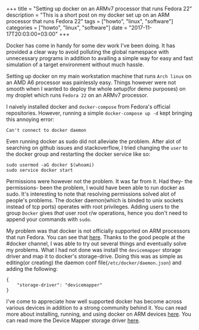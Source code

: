 +++
title = "Setting up docker on an ARMv7 processor that runs Fedora 22"
description = "This is a short post on my docker set up on an ARM processor that runs Fedora 22"
tags = ["howto", "linux", "software"]
categories = ["howto", "linux", "software"]
date = "2017-11-17T20:03:00+03:00"
+++

Docker has come in handy for some dev work I've been doing. It has provided a clear way to avoid polluting the global namespace with unnecessary programs in addition to availing a simple way for easy and fast simulation of a target environment without much hassle.

Setting up docker on my main workstation machine that runs `Arch linux` on an AMD A6 processor was painlessly easy. Things however were not smooth when I wanted to deploy the whole setup(for demo purposes) on my droplet which runs `Fedora 22` on an ARMv7 processor.

I naively installed docker and `docker-compose` from Fedora's official repositories. However, running a simple `docker-compose up -d` kept bringing this annoying error:

```
Can't connect to docker daemon
```

Even running docker as sudo did not alleviate the problem. After alot of searching on github issues and stackoverflow, I tried changing the `user` to the docker group and restarting the docker service like so:

```
sudo usermod -aG docker $(whoami)
sudo service docker start
```

Permissions were however not the problem. It was far from it. Had they- the permissions- been the problem, I would have been able to run docker as sudo. It's interesting to note that resolving permissions solved alot of people's problems. The docker daemon(which is binded to unix sockets instead of tcp ports) operates with root privileges. Adding users to the group `Docker` gives *that* user root r/w operations, hence you don't need to append your commands with `sudo`.

My problem was that docker is not officially supported on ARM processors that run Fedora. You can see that [here](https://docs.docker.com/engine/installation/#server). Thanks to the good people at the #docker channel, I was able to try out several things and eventually solve my problems. What I had not done was install the `devicemapper` storage driver and map it to docker's storage-drive. Doing this was as simple as editing(or creating) the daemon conf file(`/etc/docker/daemon.json`) and adding the following:

```
{
    "storage-driver": "devicemapper"
}
```

I've come to appreciate how well supported docker has become across various devices in addition to a strong community behind it. You can read more about installing, running, and using docker on ARM devices [here](https://github.com/umiddelb/armhf/wiki/Installing,-running,-using-docker-on-armhf-(ARMv7)-devices#installing-docker-on-fedora-22-armhfp ). You can read more the Device Mapper storage driver [here](https://docs.docker.com/engine/userguide/storagedriver/device-mapper-driver/ ).
